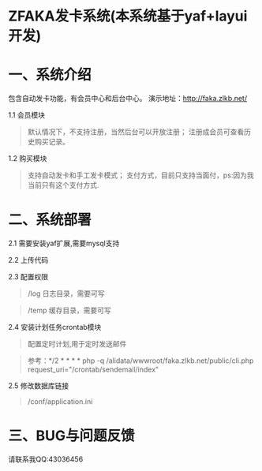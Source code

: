 # ZFAKA发卡系统(本系统基于yaf+layui开发)

# 一、系统介绍
包含自动发卡功能，有会员中心和后台中心。
演示地址：http://faka.zlkb.net/

1.1 会员模块
> 默认情况下，不支持注册，当然后台可以开放注册；
>注册成会员可查看历史购买记录。
	
1.2 购买模块
>支持自动发卡和手工发卡模式；
>支付方式，目前只支持当面付，ps:因为我当前只有这个支付方式.
	

# 二、系统部署

2.1 需要安装yaf扩展,需要mysql支持

2.2 上传代码

2.3 配置权限
>/log      日志目录，需要可写

>/temp     缓存目录，需要可写
	
2.4 安装计划任务crontab模块
>配置定时计划,用于定时发送邮件

>参考：*/2 * * * * php -q /alidata/wwwroot/faka.zlkb.net/public/cli.php request_uri="/crontab/sendemail/index"
	
2.5 修改数据库链接
>/conf/application.ini
	
	
# 三、BUG与问题反馈
   请联系我QQ:43036456
